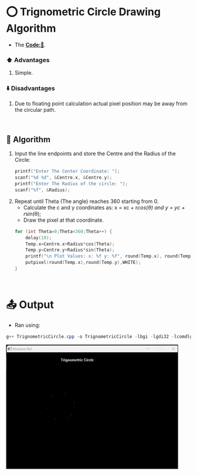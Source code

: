 # ⭕ Trignometric Circle Drawing Algorithm
- The **[Code:📑](../../C/TrignometricCircle.cpp)**.

### ⬆️ Advantages
1. Simple. 

### ⬇️ Disadvantages
1. Due to floating point calculation actual pixel position may be away from the circular path.

&nbsp;
## 🤖 **Algorithm**
1. Input the line endpoints and store the Centre and the Radius of the Circle:
    ```cpp
    printf("Enter The Center Coordinate: ");
    scanf("%d %d", &Centre.x, &Centre.y);
    printf("Enter The Radius of the circle: ");
    scanf("%f", &Radius);
    ```
2. Repeat until Theta (The angle) reaches 360 starting from 0.
    - Calculate the c and y coordinates as: x = xc + r*cos(θ) and y = yc + r*sin(θ);
    - Draw the pixel at that coordinate.
    ```cpp
    for (int Theta=0;Theta<360;Theta++) {
        delay(10);
        Temp.x=Centre.x+Radius*cos(Theta);
        Temp.y=Centre.y+Radius*sin(Theta);
        printf("\n Plot Values: x: %f y: %f", round(Temp.x), round(Temp.y));
        putpixel(round(Temp.x),round(Temp.y),WHITE);
    }
    ```

&nbsp;
# 📤 Output
- Ran using:
```powershell
g++ TrignometricCircle.cpp -o TrignometricCircle -lbgi -lgdi32 -lcomdlg32 -luuid -loleaut32 -lole32 ; ./TrignometricCircle.exe
```
<img src='./Resources/TrignometricCircle.gif'>